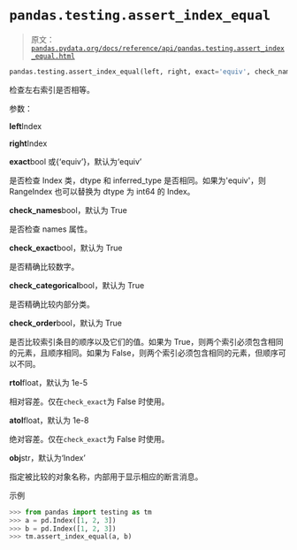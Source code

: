 # `pandas.testing.assert_index_equal`

> 原文：[`pandas.pydata.org/docs/reference/api/pandas.testing.assert_index_equal.html`](https://pandas.pydata.org/docs/reference/api/pandas.testing.assert_index_equal.html)

```py
pandas.testing.assert_index_equal(left, right, exact='equiv', check_names=True, check_exact=True, check_categorical=True, check_order=True, rtol=1e-05, atol=1e-08, obj='Index')
```

检查左右索引是否相等。

参数：

**left**Index

**right**Index

**exact**bool 或{‘equiv’}，默认为‘equiv’

是否检查 Index 类，dtype 和 inferred_type 是否相同。如果为'equiv'，则 RangeIndex 也可以替换为 dtype 为 int64 的 Index。

**check_names**bool，默认为 True

是否检查 names 属性。

**check_exact**bool，默认为 True

是否精确比较数字。

**check_categorical**bool，默认为 True

是否精确比较内部分类。 

**check_order**bool，默认为 True

是否比较索引条目的顺序以及它们的值。如果为 True，则两个索引必须包含相同的元素，且顺序相同。如果为 False，则两个索引必须包含相同的元素，但顺序可以不同。

**rtol**float，默认为 1e-5

相对容差。仅在`check_exact`为 False 时使用。

**atol**float，默认为 1e-8

绝对容差。仅在`check_exact`为 False 时使用。

**obj**str，默认为‘Index’

指定被比较的对象名称，内部用于显示相应的断言消息。

示例

```py
>>> from pandas import testing as tm
>>> a = pd.Index([1, 2, 3])
>>> b = pd.Index([1, 2, 3])
>>> tm.assert_index_equal(a, b) 
```
